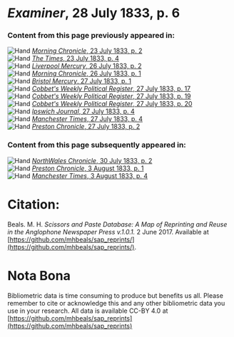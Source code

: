 # *Examiner*, 28 July 1833, p. 6  
  
### Content from this page previously appeared in:  
![Hand](http://scissorsandpaste.net/wp-content/uploads/2017/06/smallhandpointer.png) [*Morning Chronicle*, 23 July 1833, p. 2](https://mhbeals.github.io/sap_html/Morning-Chronicle/Morning-Chronicle-23-July-1833-p-2)  
![Hand](http://scissorsandpaste.net/wp-content/uploads/2017/06/smallhandpointer.png) [*The Times*, 23 July 1833, p. 4](https://mhbeals.github.io/sap_html/The-Times/The-Times-23-July-1833-p-4)  
![Hand](http://scissorsandpaste.net/wp-content/uploads/2017/06/smallhandpointer.png) [*Liverpool Mercury*, 26 July 1833, p. 2](https://mhbeals.github.io/sap_html/Liverpool-Mercury/Liverpool-Mercury-26-July-1833-p-2)  
![Hand](http://scissorsandpaste.net/wp-content/uploads/2017/06/smallhandpointer.png) [*Morning Chronicle*, 26 July 1833, p. 1](https://mhbeals.github.io/sap_html/Morning-Chronicle/Morning-Chronicle-26-July-1833-p-1)  
![Hand](http://scissorsandpaste.net/wp-content/uploads/2017/06/smallhandpointer.png) [*Bristol Mercury*, 27 July 1833, p. 1](https://mhbeals.github.io/sap_html/Bristol-Mercury/Bristol-Mercury-27-July-1833-p-1)  
![Hand](http://scissorsandpaste.net/wp-content/uploads/2017/06/smallhandpointer.png) [*Cobbet's Weekly Political Register*, 27 July 1833, p. 17](https://mhbeals.github.io/sap_html/Cobbet's-Weekly-Political-Register/Cobbet's-Weekly-Political-Register-27-July-1833-p-17)  
![Hand](http://scissorsandpaste.net/wp-content/uploads/2017/06/smallhandpointer.png) [*Cobbet's Weekly Political Register*, 27 July 1833, p. 19](https://mhbeals.github.io/sap_html/Cobbet's-Weekly-Political-Register/Cobbet's-Weekly-Political-Register-27-July-1833-p-19)  
![Hand](http://scissorsandpaste.net/wp-content/uploads/2017/06/smallhandpointer.png) [*Cobbet's Weekly Political Register*, 27 July 1833, p. 20](https://mhbeals.github.io/sap_html/Cobbet's-Weekly-Political-Register/Cobbet's-Weekly-Political-Register-27-July-1833-p-20)  
![Hand](http://scissorsandpaste.net/wp-content/uploads/2017/06/smallhandpointer.png) [*Ipswich Journal*, 27 July 1833, p. 4](https://mhbeals.github.io/sap_html/Ipswich-Journal/Ipswich-Journal-27-July-1833-p-4)  
![Hand](http://scissorsandpaste.net/wp-content/uploads/2017/06/smallhandpointer.png) [*Manchester Times*, 27 July 1833, p. 4](https://mhbeals.github.io/sap_html/Manchester-Times/Manchester-Times-27-July-1833-p-4)  
![Hand](http://scissorsandpaste.net/wp-content/uploads/2017/06/smallhandpointer.png) [*Preston Chronicle*, 27 July 1833, p. 2](https://mhbeals.github.io/sap_html/Preston-Chronicle/Preston-Chronicle-27-July-1833-p-2)  
  
### Content from this page subsequently appeared in:  
![Hand](http://scissorsandpaste.net/wp-content/uploads/2017/06/smallhandpointer.png) [*NorthWales Chronicle*, 30 July 1833, p. 2](https://mhbeals.github.io/sap_html/NorthWales-Chronicle/NorthWales-Chronicle-30-July-1833-p-2)  
![Hand](http://scissorsandpaste.net/wp-content/uploads/2017/06/smallhandpointer.png) [*Preston Chronicle*, 3 August 1833, p. 1](https://mhbeals.github.io/sap_html/Preston-Chronicle/Preston-Chronicle-3-August-1833-p-1)  
![Hand](http://scissorsandpaste.net/wp-content/uploads/2017/06/smallhandpointer.png) [*Manchester Times*, 3 August 1833, p. 4](https://mhbeals.github.io/sap_html/Manchester-Times/Manchester-Times-3-August-1833-p-4)  


# Citation: 

Beals. M. H. *Scissors and Paste Database: A Map of Reprinting and Reuse in the Anglophone Newspaper Press v.1.0.1.* 2 June 2017. Available at [https://github.com/mhbeals/sap_reprints/](https://github.com/mhbeals/sap_reprints/). 

# Nota Bona

Bibliometric data is time consuming to produce but benefits us all. Please remember to cite or acknowledge this and any other bibliometric data you use in your research. All data is available CC-BY 4.0 at [https://github.com/mhbeals/sap_reprints](https://github.com/mhbeals/sap_reprints)